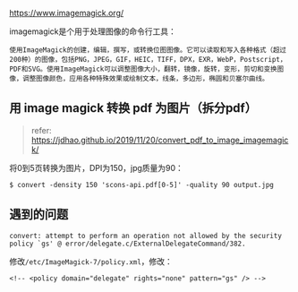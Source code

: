 

https://www.imagemagick.org/

imagemagick是个用于处理图像的命令行工具：

```
使用ImageMagick的创建，编辑，撰写，或转换位图图像。它可以读取和写入各种格式（超过200种）的图像，包括PNG，JPEG，GIF，HEIC，TIFF，DPX，EXR，WebP，Postscript，PDF和SVG。使用ImageMagick可以调整图像大小，翻转，镜像，旋转，变形，剪切和变换图像，调整图像颜色，应用各种特殊效果或绘制文本，线条，多边形，椭圆和贝塞尔曲线。
```



## 用 image magick 转换 pdf 为图片（拆分pdf）

> refer: https://jdhao.github.io/2019/11/20/convert_pdf_to_image_imagemagick/

将0到5页转换为图片，DPI为150，jpg质量为90：

```
$ convert -density 150 'scons-api.pdf[0-5]' -quality 90 output.jpg
```



## 遇到的问题

```
convert: attempt to perform an operation not allowed by the security policy `gs' @ error/delegate.c/ExternalDelegateCommand/382.
```

修改`/etc/ImageMagick-7/policy.xml`，修改：

```
<!-- <policy domain="delegate" rights="none" pattern="gs" /> -->
```

